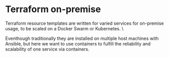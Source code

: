 # Terraform on-premise
Terraform resource templates are written for varied services for on-premise usage, to be scaled on a Docker Swarm or Kubernetes. \

Eventhough traditionally they are installed on multiple host machines with Ansible, but here we want to use containers to fulfill the reliability and scalability of one service via containers.
